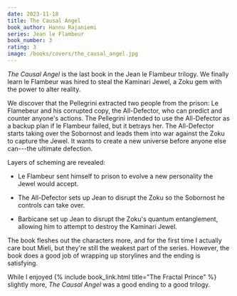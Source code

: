 ```yaml
---
date: 2023-11-18
title: The Causal Angel
book_author: Hannu Rajaniemi
series: Jean le Flambeur
book_number: 3
rating: 3
image: /books/covers/the_causal_angel.jpg
---
```


<cite class="book-title">The Causal Angel</cite> is the last book in the Jean
le Flambeur trilogy. We finally learn le Flambeur was hired to steal the
Kaminari Jewel, a Zoku gem with the power to alter reality.

We discover that the Pellegrini extracted two people from the prison: Le
Flamebeur and his corrupted copy, the All-Defector, who can predict and
counter anyone's actions. The Pellegrini intended to use the All-Defector as a
backup plan if le Flambeur failed, but it betrays her. The All-Defector starts
taking over the Sobornost and leads them into war against the Zoku to capture
the Jewel. It wants to create a new universe before anyone else can---the
ultimate defection.

Layers of scheming are revealed:

- Le Flambeur sent himself to prison to evolve a new personality the Jewel
  would accept.

- The All-Defector sets up Jean to disrupt the Zoku so the Sobornost he
  controls can take over.

- Barbicane set up Jean to disrupt the Zoku's quantum entanglement, allowing
  him to attempt to destroy the Kaminari Jewel.

The book fleshes out the characters more, and for the first time I actually
care bout Mieli, but they're still the weakest part of the series. However,
the book does a good job of wrapping up storylines and the ending is
satisfying.

While I enjoyed {% include book_link.html title="The Fractal Prince" %}
slightly more, <cite class="book-title">The Causal Angel</cite> was a good
ending to a good trilogy.
